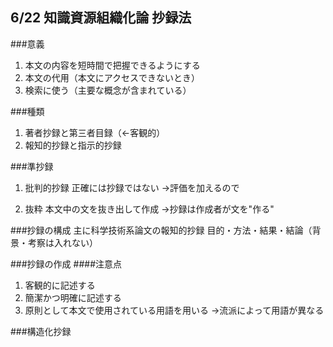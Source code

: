 ## 6/22 知識資源組織化論 抄録法
###意義
1. 本文の内容を短時間で把握できるようにする
2. 本文の代用（本文にアクセスできないとき）
3. 検索に使う（主要な概念が含まれている）

###種類
1. 著者抄録と第三者目録（←客観的）
2. 報知的抄録と指示的抄録

###準抄録
1. 批判的抄録
正確には抄録ではない
→評価を加えるので

2. 抜粋
本文中の文を抜き出して作成
→抄録は作成者が文を"作る"

###抄録の構成
主に科学技術系論文の報知的抄録
目的・方法・結果・結論（背景・考察は入れない）

###抄録の作成
####注意点
1. 客観的に記述する
2. 簡潔かつ明確に記述する
3. 原則として本文で使用されている用語を用いる
→流派によって用語が異なる

###構造化抄録

